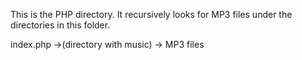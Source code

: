 This is the PHP directory.  It recursively looks for MP3 files under the directories in this folder.

index.php ->(directory with music) -> MP3 files
